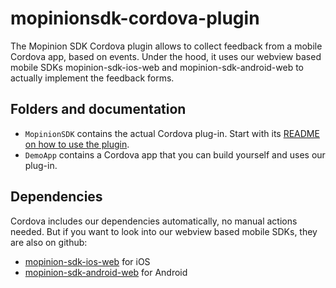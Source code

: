 # mopinionsdk-cordova-plugin
The Mopinion SDK Cordova plugin allows to collect feedback from a mobile Cordova app, based on events.
Under the hood, it uses our webview based mobile SDKs mopinion-sdk-ios-web and mopinion-sdk-android-web to actually implement the feedback forms.

## Folders and documentation
* `MopinionSDK` contains the actual Cordova plug-in. Start with its [README on how to use the plugin](https://github.com/mopinion/mopinionsdk-cordova-plugin/blob/main/MopinionSDK/README.md).
* `DemoApp` contains a Cordova app that you can build yourself and uses our plug-in.

## Dependencies
Cordova includes our dependencies automatically, no manual actions needed. But if you want to look into our webview based mobile SDKs, they are also on github: 

* [mopinion-sdk-ios-web](https://github.com/mopinion/mopinion-sdk-ios-web) for iOS
* [mopinion-sdk-android-web](https://github.com/mopinion/mopinion-sdk-ios-web) for Android